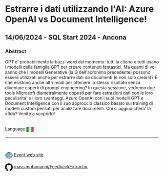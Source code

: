 # Estrarre i dati utilizzando l'AI: Azure OpenAI vs Document Intelligence!
##  14/06/2024 - SQL Start 2024 - Ancona
### Abstract 
GPT e' probabilmente la buzz-word del momento: tutti la citano e tutti usano i modelli della famiglia GPT per creare contenuti fantastici. Ma quanti di voi sanno che i modelli Generative (la G dell'acronimo precedente) possono essere utilizzati anche per estrarre dati da documenti (e non solo crearli)? E che esistono anche altri modi per ottenere lo stesso risultato senza diventare esperti di prompt engineering? In questa sessione, vedremo due tools Microsoft diametralmente opposti per fare estrazioni dati con le loro peculiarita' e i loro svantaggi. Azure OpenAI con i suoi modelli GPT e Document Intelligence con il suo approccio classico basato sul training di modelli custom pensati per analizzare documenti. Chi si aggiudichera' la sfida? Venite a scoprirlo!

<br/>
Language <img width="25" src="https://raw.githubusercontent.com/massimobonanni/massimobonanni/master/images/flagitaly.svg" style="vertical-align:middle">

<br/>

---
<br/>
<p>
<img width="25" src="https://raw.githubusercontent.com/massimobonanni/massimobonanni/master/images/eventwebsite.svg" style="vertical-align:middle"> 
<a href="https://www.sqlstart.it/">Event web site</a>
</p>

<p>
<img width="25" src="https://raw.githubusercontent.com/massimobonanni/massimobonanni/master/images/github.svg" style="vertical-align:middle"> 
<a href="https://github.com/massimobonanni/FeedbackExtractor" target="_blank">massimobonanni/FeedbackExtractor</a>
</p>
